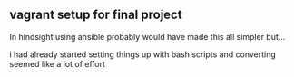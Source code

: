 ## vagrant setup for final project
In hindsight using ansible probably would have made this all simpler but...

i had already started setting things up with bash scripts and converting seemed like a lot of effort


